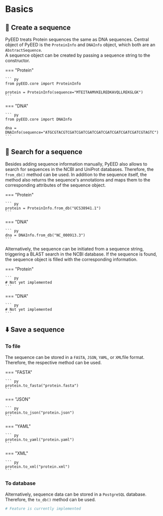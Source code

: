 # Basics

## 🧬 Create a sequence
PyEED treats Protein sequences the same as DNA sequences. Central object of PyEED is the `ProteinInfo` and `DNAInfo` object, which both are an `AbstractSequence`.  
A sequence object can be created by passing a sequence string to the constructor.  

=== "Protein"

    ``` py
    from pyEED.core import ProteinInfo

    protein = ProteinInfo(sequence="MTEITAAMVKELREDKAVQLLREKGLGK")
    ```

=== "DNA"

    ``` py
    from pyEED.core import DNAInfo

    dna = DNAInfo(sequence="ATGCGTACGTCGATCGATCGATCGATCGATCGATCGATCGATCGTAGTC")
    ```


## 🔎 Search for a sequence

Besides adding sequence information manually, PyEED also allows to search for sequences in the NCBI and UniProt databases. Therefore, the `from_db()` method can be used. In addition to the sequence itself, the method also returns the sequence's annotations and maps them to the corresponding attributes of the sequence object.

=== "Protein"

    ``` py
    protein = ProteinInfo.from_db("UCS38941.1")
    ```

=== "DNA"

    ``` py
    dna = DNAInfo.from_db("NC_000913.3")
    ```

Alternatively, the sequence can be initiated from a sequence string, triggering a BLAST search in the NCBI database. If the sequence is found, the sequence object is filled with the corresponding information.

=== "Protein"

    ``` py
    # Not yet implemented
    ```

=== "DNA"

    ``` py
    # Not yet implemented
    ```

## ⬇️ Save a sequence

### To file

The sequence can be stored in a `FASTA`, `JSON`, `YAML`, or `XML`file format. Therefore, the respective method can be used.

=== "FASTA"

    ``` py
    protein.to_fasta("protein.fasta")
    ```

=== "JSON"

    ``` py
    protein.to_json("protein.json")
    ```

=== "YAML"

    ``` py
    protein.to_yaml("protein.yaml")
    ```

=== "XML"

    ``` py
    protein.to_xml("protein.xml")
    ```

### To database
Alternatively, sequence data can be stored in a `PostgreSQL` database. Therefore, the `to_db()` method can be used.

```py
# Feature is currently implemented
```
